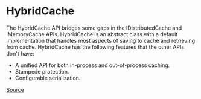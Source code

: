 ﻿# HybridCache

The HybridCache API bridges some gaps in the IDistributedCache and IMemoryCache APIs. HybridCache is an abstract class with a default implementation that handles most aspects of saving to cache and retrieving from cache.
HybridCache has the following features that the other APIs don't have:
- A unified API for both in-process and out-of-process caching.
- Stampede protection.
- Configurable serialization.

[Source](https://learn.microsoft.com/en-us/aspnet/core/performance/caching/overview?view=aspnetcore-9.0#hybridcache)
